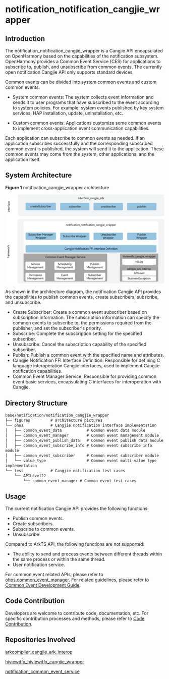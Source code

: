 # notification_notification_cangjie_wrapper

## Introduction

The notification_notification_cangjie_wrapper is a Cangjie API encapsulated on OpenHarmony based on the capabilities of the notification subsystem. OpenHarmony provides a Common Event Service (CES) for applications to subscribe to, publish, and unsubscribe from common events. The currently open notification Cangjie API only supports standard devices.

Common events can be divided into system common events and custom common events.

- System common events: The system collects event information and sends it to user programs that have subscribed to the event according to system policies. For example: system events published by key system services, HAP installation, update, uninstallation, etc.

- Custom common events: Applications customize some common events to implement cross-application event communication capabilities.

Each application can subscribe to common events as needed. If an application subscribes successfully and the corresponding subscribed common event is published, the system will send it to the application. These common events may come from the system, other applications, and the application itself.

## System Architecture

**Figure 1** notification_cangjie_wrapper architecture

![notification_cangjie_wrapper Architecture](figures/notification_cangjie_wrapper_architecture_en.png)

As shown in the architecture diagram, the notification Cangjie API provides the capabilities to publish common events, create subscribers, subscribe, and unsubscribe.

- Create Subscriber: Create a common event subscriber based on subscription information. The subscription information can specify the common events to subscribe to, the permissions required from the publisher, and set the subscriber's priority.
- Subscribe: Complete the subscription setting for the specified subscriber.
- Unsubscribe: Cancel the subscription capability of the specified subscriber.
- Publish: Publish a common event with the specified name and attributes.
- Cangjie Notification FFI Interface Definition: Responsible for defining C language interoperation Cangjie interfaces, used to implement Cangjie notification capabilities.
- Common Event Manager Service: Responsible for providing common event basic services, encapsulating C interfaces for interoperation with Cangjie.

## Directory Structure

```
base/notification/notification_cangjie_wrapper
├── figures         # architecture pictures
└── ohos            # Cangjie notification interface implementation
│   ├── common_event_data           # Common event data module
│   ├── common_event_manager        # Common event management module
│   ├── common_event_publish_data   # Common event publish data module
│   ├── common_event_subscribe_info # Common event subscribe info module
│   ├── common_event_subscriber     # Common event subscriber module
│   └── value_type                  # Common event multi-value type implementation
└── test            # Cangjie notification test cases
    └── APILevel22
        └── common_event_manager # Common event test cases
```

## Usage

The current notification Cangjie API provides the following functions:

- Publish common events.
- Create subscribers.
- Subscribe to common events.
- Unsubscribe.

Compared to ArkTS API, the following functions are not supported:

- The ability to send and process events between different threads within the same process or within the same thread.
- User notification service.

For common event related APIs, please refer to [ohos.common_event_manager](https://gitcode.com/openharmony-sig/arkcompiler_cangjie_ark_interop/blob/master/doc/API_Reference/source_en/apis/BasicServicesKit/cj-apis-common_event_manager.md). For related guidelines, please refer to [Common Event Development Guide](https://gitcode.com/openharmony-sig/arkcompiler_cangjie_ark_interop/tree/master/doc/Dev_Guide/source_en/basic-services/common-event).

## Code Contribution

Developers are welcome to contribute code, documentation, etc. For specific contribution processes and methods, please refer to [Code Contribution](https://gitcode.com/openharmony/docs/blob/master/en/contribute/code-contribution.md).

## Repositories Involved

[arkcompiler_cangjie_ark_interop](https://gitcode.com/openharmony-sig/arkcompiler_cangjie_ark_interop)

[hiviewdfx_hiviewdfx_cangjie_wrapper](https://gitcode.com/openharmony-sig/hiviewdfx_hiviewdfx_cangjie_wrapper)

[notification_common_event_service](https://gitcode.com/openharmony/notification_common_event_service)